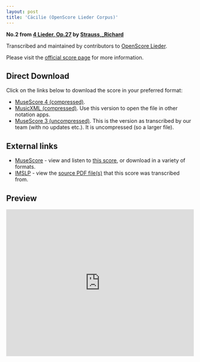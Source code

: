 ```yaml
---
layout: post
title: 'Cäcilie (OpenScore Lieder Corpus)'
---
```


__No.2 from [4 Lieder, Op.27](https://fourscoreandmore.org/OpenScore/Strauss%2C_Richard/4_Lieder%2C_Op.27/) by [Strauss,_Richard](https://fourscoreandmore.org/OpenScore/Strauss%2C_Richard)__

Transcribed and maintained by contributors to [OpenScore Lieder].

Please visit the [official score page] for more information.

[official score page]: https://musescore.com/openscore-lieder-corpus/scores/6199572
[OpenScore Lieder]: https://musescore.com/openscore-lieder-corpus

## Direct Download

Click on the links below to download the score in your preferred format:
- [MuseScore 4 (compressed)](https://fourscoreandmore.org/OpenScore/Strauss%2C_Richard/4_Lieder%2C_Op.27/2_C%C3%A4cilie.mscz).
- [MusicXML (compressed)](https://fourscoreandmore.org/OpenScore/Strauss%2C_Richard/4_Lieder%2C_Op.27/2_C%C3%A4cilie.mxl). Use this version to open the file in other notation apps.
- [MuseScore 3 (uncompressed)](https://raw.githubusercontent.com/OpenScore/Lieder/refs/heads/main/scores/Strauss%2C_Richard/4_Lieder%2C_Op.27/2_C%C3%A4cilie/lc6199572.mscx). This is the version as transcribed by our team (with no updates etc.). It is uncompressed (so a larger file).

## External links

- [MuseScore] - view and listen to [this score][MuseScore], or download in a variety of formats.
- [IMSLP] - view the [source PDF file(s)][IMSLP] that this score was transcribed from.

[MuseScore]: https://musescore.com/score/6199572
[IMSLP]: https://imslp.org/wiki/Special:ReverseLookup/135548

## Preview

<iframe width="100%" height="394" src="https://musescore.com/openscore-lieder-corpus/scores/6199572/embed" frameborder="0" allowfullscreen allow="autoplay; fullscreen"></iframe>
